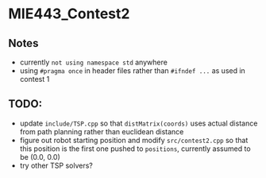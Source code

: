 # MIE443_Contest2

## Notes
- currently `not using namespace std` anywhere
- using `#pragma once` in header files rather than `#ifndef ...` as used in contest 1

## TODO:
- update `include/TSP.cpp` so that `distMatrix(coords)` uses actual distance from path planning rather than euclidean distance
- figure out robot starting position and modify `src/contest2.cpp` so that this position is the first one pushed to `positions`, currently assumed to be (0.0, 0.0)
- try other TSP solvers?
